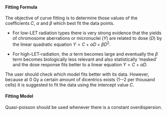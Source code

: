 #### Fitting Formula
The objective of curve fitting is to determine those values of the coefficients $C$, $\alpha$ and $\beta$ which best fit the data points.

- For low-LET radiation types there is very strong evidence that the yields of chromosome aberrations or micronuclei ($Y$) are related to dose ($D$) by the linear quadratic equation $Y = C + \alpha D + \beta D^{2}$. 

- For high-LET-radiation, the $\alpha$ term becomes large and eventually the $\beta$ term becomes biologically less relevant and also statistically ‘masked’ and the dose response fits better to a linear equation $Y = C + \alpha D$.

The user should check which model fits better with its data. However, because at 0 Gy a certain amount of dicentrics exists (1--2 per thousand cells) it is suggested to fit the data using the intercept value $C$.

#### Fitting Model

Quasi-poisson should be used whenever there is a constant overdispersion.
